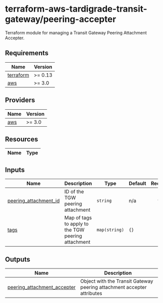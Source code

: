 # terraform-aws-tardigrade-transit-gateway/peering-accepter

Terraform module for managing a Transit Gateway Peering Attachment Accepter.

<!-- BEGIN TFDOCS -->
## Requirements

| Name | Version |
|------|---------|
| <a name="requirement_terraform"></a> [terraform](#requirement\_terraform) | >= 0.13 |
| <a name="requirement_aws"></a> [aws](#requirement\_aws) | >= 3.0 |

## Providers

| Name | Version |
|------|---------|
| <a name="provider_aws"></a> [aws](#provider\_aws) | >= 3.0 |

## Resources

| Name | Type |
|------|------|

## Inputs

| Name | Description | Type | Default | Required |
|------|-------------|------|---------|:--------:|
| <a name="input_peering_attachment_id"></a> [peering\_attachment\_id](#input\_peering\_attachment\_id) | ID of the TGW peering attachment | `string` | n/a | yes |
| <a name="input_tags"></a> [tags](#input\_tags) | Map of tags to apply to the TGW peering attachment | `map(string)` | `{}` | no |

## Outputs

| Name | Description |
|------|-------------|
| <a name="output_peering_attachment_accepter"></a> [peering\_attachment\_accepter](#output\_peering\_attachment\_accepter) | Object with the Transit Gateway peering attachment accepter attributes |

<!-- END TFDOCS -->
